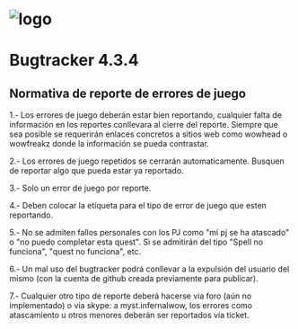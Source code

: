 # ![logo](https://avatars1.githubusercontent.com/u/6627480?v=3&s=140)
Bugtracker 4.3.4
==========

## Normativa de reporte de errores de juego

1.- Los errores de juego deberán estar bien reportando, cualquier falta de información en los reportes conllevara al cierre del reporte. Siempre que sea posible se requerirán enlaces concretos a sitios web como wowhead o wowfreakz donde la información se pueda contrastar.

2.- Los errores de juego repetidos se cerrarán automaticamente. Busquen de reportar algo que pueda estar ya reportado.

3.- Solo un error de juego por reporte.

4.- Deben colocar la etiqueta para el tipo de error de juego que esten reportando.

5.- No se admiten fallos personales con los PJ como "mi pj se ha atascado" o "no puedo completar esta quest". Si se admitirán del tipo "Spell no funciona", "quest no funciona", etc.

6.- Un mal uso del bugtracker podrá conllevar a la expulsión del usuario del mismo (con la cuenta de github creada previamente para publicar).

7.- Cualquier otro tipo de reporte deberá hacerse via foro (aún no implementado) o vía skype: a myst.infernalwow, los errores como atascamiento u otros menores deberán ser reportados vía ticket.
